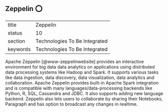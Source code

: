 ## Zeppelin :o:


|          |                               |
| -------- | ----------------------------- |
| title    | Zeppelin                      | 
| status   | 10                            |
| section  | Technologies To Be Integrated |
| keywords | Technologies To Be Integrated |



Apache Zeppelin [@www-zeppelinwebsite] provides an interactive
environment for big data data analytics on applications using
distributed data processing systems like Hadoop and Spark. It supports
various tasks like data ingestion, data discovery, data visualization,
data analytics and collaboration. Apache Zeppelin provides built-in
Apache Spark integration and is compatible with many
languages/data-processing backends like Python, R, SQL, Cassandra and
JDBC. It also supports adding new language backend. Zeppelin also lets
users to collaborate by sharing their Notebooks, Paragraph and has
option to broadcast any changes in realtime.

